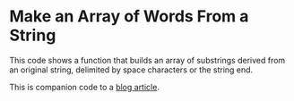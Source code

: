 # Make an Array of Words From a String

This code shows a function that builds an array of substrings derived from an original string, delimited by space characters or the string end.

This is companion code to a [blog article][1].

[1]: https://dev-notes.eu/2020/04/Contrasting-C-and-JavaScript-Make-an-Array-of-Words-From-a-String/

